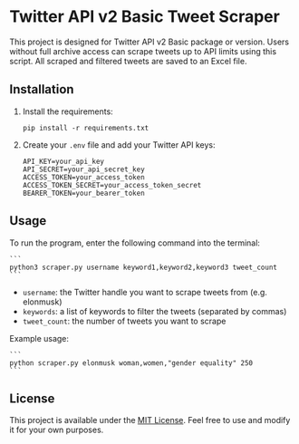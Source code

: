 # Twitter API v2 Basic Tweet Scraper

This project is designed for Twitter API v2 Basic package or version. Users without full archive access can scrape tweets up to API limits using this script. All scraped and filtered tweets are saved to an Excel file.

## Installation

1. Install the requirements:

    ```
    pip install -r requirements.txt
    ```

2. Create your `.env` file and add your Twitter API keys:

    ```
    API_KEY=your_api_key
    API_SECRET=your_api_secret_key
    ACCESS_TOKEN=your_access_token
    ACCESS_TOKEN_SECRET=your_access_token_secret
    BEARER_TOKEN=your_bearer_token
    ```

## Usage

To run the program, enter the following command into the terminal:

    ```
    python3 scraper.py username keyword1,keyword2,keyword3 tweet_count
    ```

- `username`: the Twitter handle you want to scrape tweets from (e.g. elonmusk)
- `keywords`: a list of keywords to filter the tweets (separated by commas)
- `tweet_count`: the number of tweets you want to scrape

Example usage:

    ```
    python scraper.py elonmusk woman,women,"gender equality" 250
    ```

## License

This project is available under the [MIT License](LICENSE). Feel free to use and modify it for your own purposes.
